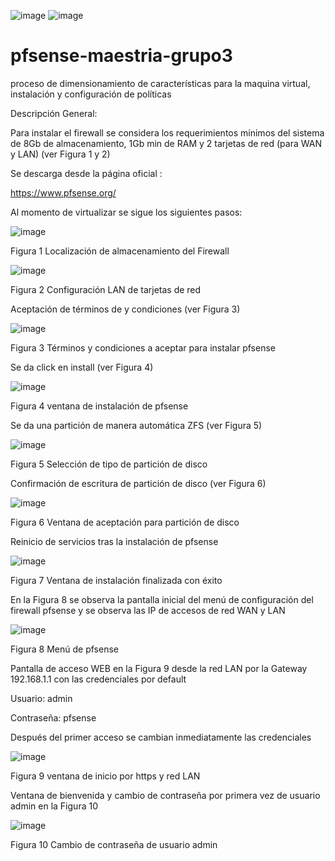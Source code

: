 ![image](https://github.com/lazuniga03/pfsense-maestria-grupo3/assets/144503813/8133f468-04e7-4a66-bcc1-15cb70ecab2c) ![image](https://github.com/lazuniga03/pfsense-maestria-grupo3/assets/144503813/f385eb05-fb30-461a-9a17-b5ae8c681686)

# pfsense-maestria-grupo3
proceso de dimensionamiento de características para la maquina virtual, instalación y configuración de políticas

Descripción General:

Para instalar el firewall se considera los requerimientos mínimos del sistema de 8Gb de almacenamiento, 1Gb min de RAM y 2 tarjetas de red (para WAN y LAN) (ver Figura 1 y 2)

Se descarga desde la página oficial :

https://www.pfsense.org/ 

Al momento de virtualizar se sigue los siguientes pasos:

![image](https://github.com/lazuniga03/pfsense-maestria-grupo3/assets/144503813/72722099-5493-46e2-9621-d76ea68a2711)

Figura 1 Localización de almacenamiento del Firewall

![image](https://github.com/lazuniga03/pfsense-maestria-grupo3/assets/144503813/66a69458-3431-4efb-b73f-509a940fcdc4)

Figura 2 Configuración LAN de tarjetas de red
 
Aceptación de términos de y condiciones (ver Figura 3)

![image](https://github.com/lazuniga03/pfsense-maestria-grupo3/assets/144503813/b4aa41f3-f711-40a9-ba43-ceeda9d63115)

Figura 3 Términos y condiciones a aceptar para instalar pfsense

Se da click en install (ver Figura 4)

![image](https://github.com/lazuniga03/pfsense-maestria-grupo3/assets/144503813/ff998ebb-5995-4209-ad02-f3c6eb10bd7f)

Figura 4 ventana de instalación de pfsense
 
Se da una partición de manera automática ZFS (ver Figura 5)

![image](https://github.com/lazuniga03/pfsense-maestria-grupo3/assets/144503813/c90a66e4-884d-455b-8667-ae85bd6d9ba8)

Figura 5 Selección de tipo de partición de disco

 Confirmación de escritura de partición de disco (ver Figura 6)

![image](https://github.com/lazuniga03/pfsense-maestria-grupo3/assets/144503813/ff34bea4-e3ac-449e-8a92-3d2b94b5e4fa)

Figura 6 Ventana de aceptación para partición de disco
 
Reinicio de servicios tras la instalación de pfsense

![image](https://github.com/lazuniga03/pfsense-maestria-grupo3/assets/144503813/54cd48a5-2319-424d-b190-a9a4ecc6167f)

Figura 7 Ventana de instalación finalizada con éxito
 
En la Figura 8 se observa la pantalla inicial del menú de configuración del firewall pfsense y se observa las IP de accesos de red WAN y LAN 

![image](https://github.com/lazuniga03/pfsense-maestria-grupo3/assets/144503813/7ffdf421-2ce2-429f-9886-7c07361ebf8b)

Figura 8 Menú de pfsense

 
Pantalla de acceso WEB en la Figura 9 desde la red LAN por la Gateway 192.168.1.1 con las credenciales por default

Usuario: admin

Contraseña: pfsense

Después del primer acceso se cambian inmediatamente las credenciales 

![image](https://github.com/lazuniga03/pfsense-maestria-grupo3/assets/144503813/c9dca292-c9e0-41ec-bd11-8df60486af38)

Figura 9 ventana de inicio por https y red LAN

Ventana de bienvenida y cambio de contraseña por primera vez de usuario admin en la Figura 10

![image](https://github.com/lazuniga03/pfsense-maestria-grupo3/assets/144503813/be17df1f-8acb-478a-9337-77452b16e8a7)

Figura 10 Cambio de contraseña de usuario admin
 
